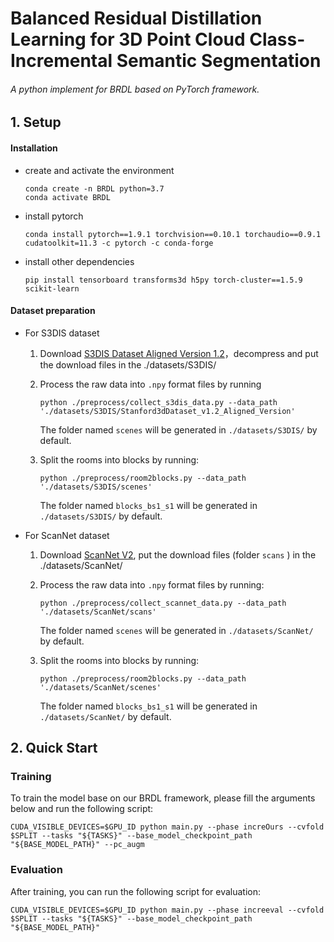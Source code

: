 # Balanced Residual Distillation Learning for 3D Point Cloud Class-Incremental Semantic Segmentation

###### A python implement for BRDL based on PyTorch framework.

## 1. Setup
#### Installation

- create and activate the environment

	```shell
	conda create -n BRDL python=3.7
	conda activate BRDL
	```

- install pytorch

	```shell
	conda install pytorch==1.9.1 torchvision==0.10.1 torchaudio==0.9.1 cudatoolkit=11.3 -c pytorch -c conda-forge
	```

- install other dependencies

	```shell
	pip install tensorboard transforms3d h5py torch-cluster==1.5.9 scikit-learn 
	```

	

#### Dataset preparation

- For S3DIS dataset

	1. Download [S3DIS Dataset Aligned Version 1.2](http://buildingparser.stanford.edu/dataset.html)，decompress and put the download files in the ./datasets/S3DIS/

	2. Process the raw data into `.npy` format files by running

		```shell
		python ./preprocess/collect_s3dis_data.py --data_path './datasets/S3DIS/Stanford3dDataset_v1.2_Aligned_Version'
		```

		The folder named `scenes` will be generated in `./datasets/S3DIS/` by default.

	3. Split the rooms into blocks by running:

		```shell
		python ./preprocess/room2blocks.py --data_path './datasets/S3DIS/scenes'
		```

		The folder named `blocks_bs1_s1` will be generated in `./datasets/S3DIS/` by default.

	

- For ScanNet dataset

	1. Download [ScanNet V2](http://www.scan-net.org/), put the download files (folder `scans` ) in the ./datasets/ScanNet/

	2. Process the raw data into `.npy` format files by running:

		```shell
		python ./preprocess/collect_scannet_data.py --data_path './datasets/ScanNet/scans'
		```

		The folder named `scenes` will be generated in `./datasets/ScanNet/` by default.

	3. Split the rooms into blocks by running:

		```shell
		python ./preprocess/room2blocks.py --data_path './datasets/ScanNet/scenes'
		```

		The folder named `blocks_bs1_s1` will be generated in `./datasets/ScanNet/` by default.

	

## 2. Quick Start

### Training
To train the model base on our BRDL framework, please fill the arguments below and run the following script:

```shell
CUDA_VISIBLE_DEVICES=$GPU_ID python main.py --phase increOurs --cvfold $SPLIT --tasks "${TASKS}" --base_model_checkpoint_path "${BASE_MODEL_PATH}" --pc_augm
```

### Evaluation
After training, you can run the following script for evaluation:

```shell
CUDA_VISIBLE_DEVICES=$GPU_ID python main.py --phase increeval --cvfold $SPLIT --tasks "${TASKS}" --base_model_checkpoint_path "${BASE_MODEL_PATH}"
```

